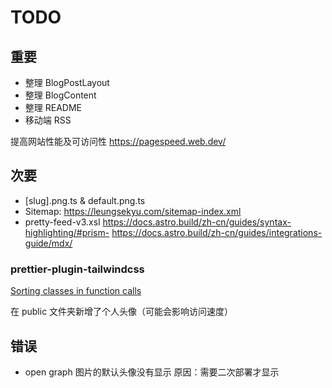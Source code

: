 # TODO

## 重要

- 整理 BlogPostLayout
- 整理 BlogContent
- 整理 README
- 移动端 RSS

提高网站性能及可访问性
https://pagespeed.web.dev/

## 次要

- [slug].png.ts & default.png.ts
- Sitemap: https://leungsekyu.com/sitemap-index.xml
- pretty-feed-v3.xsl
  https://docs.astro.build/zh-cn/guides/syntax-highlighting/#prism-
  https://docs.astro.build/zh-cn/guides/integrations-guide/mdx/

### prettier-plugin-tailwindcss

[Sorting classes in function calls](https://github.com/tailwindlabs/prettier-plugin-tailwindcss?tab=readme-ov-file#sorting-classes-in-function-calls)

在 public 文件夹新增了个人头像（可能会影响访问速度）

## 错误

- open graph 图片的默认头像没有显示
  原因：需要二次部署才显示

